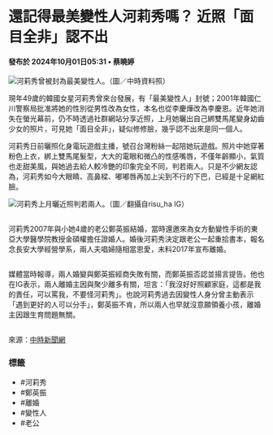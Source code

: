 # 還記得最美變性人河莉秀嗎？ 近照「面目全非」認不出

#### 發布於 2024年10月01日05:31 • 蔡曉婷

![河莉秀曾被封為最美變性人。（圖／中時資料照）](https://today-obs.line-scdn.net/0hwT5bTUyfKHsIGzjnicBXLDBNJAo7fTJyKiplGikbcEh1N2wuNi57GChJJlctLW0oKH1gHCwSIkl2LDwkNQ/w644)

現年49歲的韓國女星河莉秀曾來台發展，有「最美變性人」封號；2001年韓國仁川警察局批准將她的性別從男性改為女性，本名也從李慶燁改為李慶恩。近年她消失在螢光幕前，仍不時透過社群網站分享近照，上月她曬出自己綁雙馬尾變身幼齒少女的照片，可見她「面目全非」，疑似修修臉，幾乎認不出來是同一個人。

河莉秀日前曬照化身電玩遊戲主播，號召台灣粉絲一起陪她玩遊戲。照片中她穿著粉色上衣，綁上雙馬尾髮型，大大的電眼和微凸的性感嘴唇，不僅年齡顯小，氣質也走甜美風，與她過去給人較冷艷的印象完全不同，判若兩人。只是不少網友認為，河莉秀如今大眼睛、高鼻樑、嘟嘟唇再加上尖到不行的下巴，已經是十足網紅臉。

![河莉秀上月曬近照判若兩人。（圖／翻攝自risu_ha IG）](https://today-obs.line-scdn.net/0hClG76IpCHEN6Tgzf-5VjFEIYEDJJKAZKWHwHIlpMS3YFYlgcR3pPIFdKQW9eLQgQWn0Gd1kdRyRVflJCEw/w644)

![和從前的河莉秀相差甚大。（圖／翻攝河莉秀IG）](data:image/gif;base64,R0lGODlhAQABAIAAAAAAAP///yH5BAEAAAAALAAAAAABAAEAAAIBRAA7)

河莉秀2007年與小她4歲的老公鄭英振結婚，當時還邀來為女方動變性手術的東亞大學醫學院教授金碩權擔任證婚人。婚後河莉秀決定跟老公一起重拾書本，報名念長安大學經營學系，兩人夫唱婦隨相當恩愛，未料2017年宣布離婚。

![河莉秀曾來台發展。（圖／中時資料照）](data:image/gif;base64,R0lGODlhAQABAIAAAAAAAP///yH5BAEAAAAALAAAAAABAAEAAAIBRAA7)

媒體當時報導，兩人婚變與鄭英振經商失敗有關，而鄭英振否認並揚言提告。他也在IG表示，兩人離婚主因與聚少離多有關，坦言：「我沒好好照顧家庭，這都是我的責任，可以罵我，不要怪河莉秀」。也說河莉秀過去因變性人身分曾主動表示「遇到更好的人可以分手」，鄭英振不肯，所以兩人也早就沒意願領養小孩，離婚主因跟生育問題無關。

![韓國警察局2001年核准河莉秀性別從男性改為女性。（圖／資料照）](data:image/gif;base64,R0lGODlhAQABAIAAAAAAAP///yH5BAEAAAAALAAAAAABAAEAAAIBRAA7)

來源：[中時新聞網](https://www.chinatimes.com/realtimenews/20241001002865-260404)

### 標籤
- #河莉秀
- #鄭英振
- #離婚
- #變性人
- #老公
<!-- tcd_original_link https://today.line.me/tw/v2/article/GgXmOo5 -->
